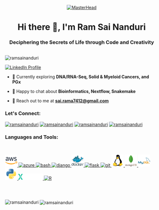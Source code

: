 <p align="center">
  <a href="https://ramsainanduri.io">
    <img src="https://www.genetic-programming.com/evolveV2DF2003621.GIF" alt="MasterHead" width="70%" height="auto">
  </a>
</p>

<h1 align="center">Hi there 👋, I'm Ram Sai Nanduri</h1>
<h3 align="center">Deciphering the Secrets of Life through Code and Creativity</h3>  <br>
  

<img align="left" src="https://komarev.com/ghpvc/?username=ramsainanduri&label=Profile%20views&color=0e75b6&style=flat" alt="ramsainanduri" />
<br>

<p align="left"> <a href="https://linkedin.com/in/ramsainanduri" target="blank"><img src="https://img.shields.io/badge/Connect%20on-LinkedIn-blue?style=for-the-badge&logo=linkedin" alt="LinkedIn Profile" /></a> </p>

- 🔬 Currently exploring **DNA/RNA-Seq, Solid & Myeloid Cancers, and PGx**

- 💬 Happy to chat about **Bioinformatics, Nextflow, Snakemake**

- 📧 Reach out to me at **sai.rama7412@gmail.com**

<h3 align="left">Let's Connect:</h3>
<p align="left">
  <a href="https://twitter.com/ramsainanduri" target="blank"><img align="center" src="https://raw.githubusercontent.com/rahuldkjain/github-profile-readme-generator/master/src/images/icons/Social/twitter.svg" alt="ramsainanduri" height="30" width="40" /></a>
  <a href="https://linkedin.com/in/ramsainanduri" target="blank"><img align="center" src="https://raw.githubusercontent.com/rahuldkjain/github-profile-readme-generator/master/src/images/icons/Social/linked-in-alt.svg" alt="ramsainanduri" height="30" width="40" /></a>
  <a href="https://fb.com/ramsainanduri" target="blank"><img align="center" src="https://raw.githubusercontent.com/rahuldkjain/github-profile-readme-generator/master/src/images/icons/Social/facebook.svg" alt="ramsainanduri" height="30" width="40" /></a>
  <a href="https://instagram.com/ramsainanduri" target="blank"><img align="center" src="https://raw.githubusercontent.com/rahuldkjain/github-profile-readme-generator/master/src/images/icons/Social/instagram.svg" alt="ramsainanduri" height="30" width="40" /></a>
</p>

<h3 align="left">Languages and Tools:</h3>
<br>
<p align="left"> <a href="https://aws.amazon.com" target="_blank" rel="noreferrer"> <img src="https://raw.githubusercontent.com/devicons/devicon/master/icons/amazonwebservices/amazonwebservices-original-wordmark.svg" alt="aws" width="40" height="40"/> </a> <a href="https://azure.microsoft.com/en-in/" target="_blank" rel="noreferrer"> <img src="https://www.vectorlogo.zone/logos/microsoft_azure/microsoft_azure-icon.svg" alt="azure" width="40" height="40"/> </a> <a href="https://www.gnu.org/software/bash/" target="_blank" rel="noreferrer"> <img src="https://www.vectorlogo.zone/logos/gnu_bash/gnu_bash-icon.svg" alt="bash" width="40" height="40"/> </a> <a href="https://www.djangoproject.com/" target="_blank" rel="noreferrer"> <img src="https://cdn.worldvectorlogo.com/logos/django.svg" alt="django" width="40" height="40"/> </a> <a href="https://www.docker.com/" target="_blank" rel="noreferrer"> <img src="https://raw.githubusercontent.com/devicons/devicon/master/icons/docker/docker-original-wordmark.svg" alt="docker" width="40" height="40"/> </a> <a href="https://flask.palletsprojects.com/" target="_blank" rel="noreferrer"> <img src="https://www.vectorlogo.zone/logos/pocoo_flask/pocoo_flask-icon.svg" alt="flask" width="40" height="40"/> </a> <a href="https://git-scm.com/" target="_blank" rel="noreferrer"> <img src="https://www.vectorlogo.zone/logos/git-scm/git-scm-icon.svg" alt="git" width="40" height="40"/> </a> <a href="https://www.linux.org/" target="_blank" rel="noreferrer"> <img src="https://raw.githubusercontent.com/devicons/devicon/master/icons/linux/linux-original.svg" alt="linux" width="40" height="40"/> </a> <a href="https://www.mongodb.com/" target="_blank" rel="noreferrer"> <img src="https://raw.githubusercontent.com/devicons/devicon/master/icons/mongodb/mongodb-original-wordmark.svg" alt="mongodb" width="40" height="40"/> </a> <a href="https://www.mysql.com/" target="_blank" rel="noreferrer"> <img src="https://raw.githubusercontent.com/devicons/devicon/master/icons/mysql/mysql-original-wordmark.svg" alt="mysql" width="40" height="40"/> </a> <a href="https://www.python.org" target="_blank" rel="noreferrer"> <img src="https://raw.githubusercontent.com/devicons/devicon/master/icons/python/python-original.svg" alt="python" width="40" height="40"/> </a> <a href="https://www.nextflow.io/" target="_blank" rel="noreferrer"> <img src="https://github.com/nextflow-io/nextflow/blob/171831eaa1211df641a98564229fa1fcb68838e2/docs/_static/nextflow-logo-bg-dark.png" alt="nextflow" width="80" height="20"/> </a> <a href="https://www.nextflow.io/" target="_blank" rel="noreferrer"> <img src="https://www.r-project.org/logo/Rlogo.svg" alt="R" width="40" height="40"/> </a> </p>
<br><br>
<p><img align="left" src="https://github-readme-stats.vercel.app/api/top-langs?username=ramsainanduri&show_icons=true&locale=en&layout=compact" alt="ramsainanduri" /></p>

<p>&nbsp;<img align="center" src="https://github-readme-stats.vercel.app/api?username=ramsainanduri&show_icons=true&locale=en" alt="ramsainanduri" /></p>

<!-- <p><img align="center" src="https://github-readme-streak-stats.herokuapp.com/?user=ramsainanduri&" alt="ramsainanduri" /></p> -->


<!-- <p align="left"> <a href="https://github.com/ryo-ma/github-profile-trophy"><img src="https://github-profile-trophy.vercel.app/?username=ramsainanduri" alt="ramsainanduri" /></a> </p> -->
